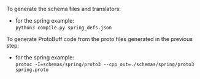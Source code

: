 To generate the schema files and translators:
- for the spring example:   
`python3 compile.py spring_defs.json`

To generate ProtoBuff code from the proto files generated in the previous step:
- for the spring example:   
`protoc -I=schemas/spring/proto3 --cpp_out=./schemas/spring/proto3 spring.proto`